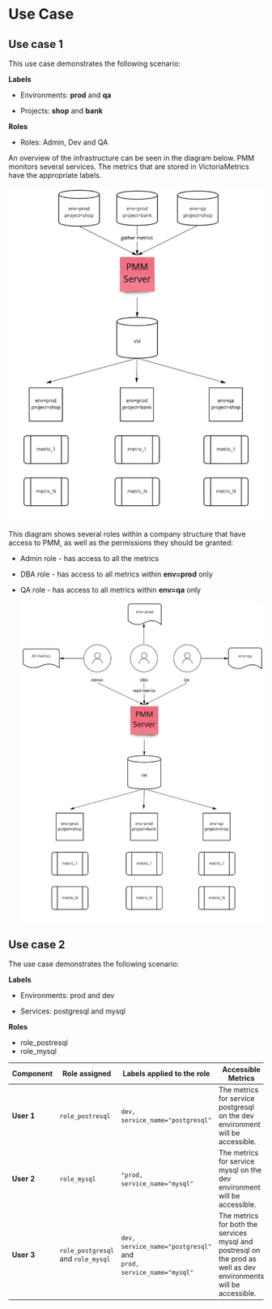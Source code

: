 # Use Case

## Use case 1

This use case demonstrates the following scenario:

**Labels**

-  Environments: **prod** and **qa**

-  Projects: **shop** and **bank**

**Roles**

- Roles: Admin, Dev and QA

An overview of the infrastructure can be seen in the diagram below. PMM monitors several services. The metrics that are stored in VictoriaMetrics have the appropriate labels.

   ![!](../../_images/PMM_access_control_usecase_metrics.jpg)

 This diagram shows several roles within a company structure that have access to PMM, as well as the permissions they should be granted:

- Admin role - has access to all the metrics
- DBA role - has access to all metrics within **env=prod** only
- QA role - has access to all metrics within **env=qa** only

    ![!](../../_images/PMM_access_control_usecase_roles.jpg)


## Use case 2

The use case demonstrates the following scenario:

**Labels**

- Environments: prod and dev

- Services: postgresql and mysql

**Roles**

- role_postresql
- role_mysql


| **Component**|**Role assigned**|**Labels applied to the role**|**Accessible Metrics**                                                                                                  |
|----------|--------|---------------------------------------------- |-------------------------------------------------------------------------------------------------------------|
| **User 1**  | `role_postresql`    |`dev, service_name="postgresql"`|The metrics for service postgresql on the dev environment will be accessible.|                                          
| **User 2**  | `role_mysql`    |`"prod, service_name="mysql"`|The metrics for service mysql on the dev environment will be accessible.|                                          
| **User 3**  | `role_postgresql` and `role_mysql`|`dev, service_name="postgresql"` and </br> `prod, service_name="mysql"` |The metrics for both the services mysql and postresql on the prod as well as dev environments will be accessible.|                                          



















